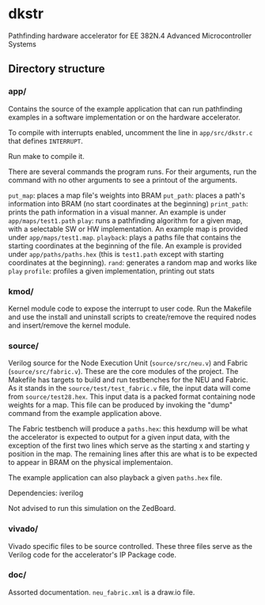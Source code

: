 # dkstr
Pathfinding hardware accelerator for EE 382N.4 Advanced Microcontroller Systems

## Directory structure

### app/
Contains the source of the example application that can run pathfinding
examples in a software implementation or on the hardware accelerator.

To compile with interrupts enabled, uncomment the line in
`app/src/dkstr.c` that defines `INTERRUPT`.

Run make to compile it.

There are several commands the program runs. For their arguments,
run the command with no other arguments to see a printout of the arguments.

`put_map`: places a map file's weights into BRAM
`put_path`: places a path's information into BRAM (no start coordinates at the beginning)
`print_path`: prints the path information in a visual manner. An example is under `app/maps/test1.path`
`play`: runs a pathfinding algorithm for a given map, with a selectable SW or HW implementation. An example map is provided under `app/maps/test1.map`.
`playback`: plays a paths file that contains the starting coordinates at the beginning of the file. An example is provided under `app/paths/paths.hex` (this is `test1.path` except with starting coordinates at the beginning).
`rand`: generates a random map and works like `play`
`profile`: profiles a given implementation, printing out stats

### kmod/
Kernel module code to expose the interrupt to user code.
Run the Makefile and use the install and uninstall scripts to
create/remove the required nodes and insert/remove the kernel module.

### source/
Verilog source for the Node Execution Unit (`source/src/neu.v`) and Fabric (`source/src/fabric.v`).
These are the core modules of the project.
The Makefile has targets to build and run testbenches for the NEU and Fabric.
As it stands in the `source/test/test_fabric.v` file, the input data will come from `source/test28.hex`.
This input data is a packed format containing node weights for a map. This file can be produced by
invoking the "dump" command from the example application above.

The Fabric testbench will produce a `paths.hex`: this hexdump will be what the
accelerator is expected to output for a given input data, with the exception of the
first two lines which serve as the starting x and starting y position in the map.
The remaining lines after this are what is to be expected to appear in BRAM on the
physical implementaion.

The example application can also playback a given `paths.hex` file.

Dependencies: iverilog

Not advised to run this simulation on the ZedBoard.

### vivado/
Vivado specific files to be source controlled. These three files serve as the Verilog code
for the accelerator's IP Package code.

### doc/
Assorted documentation. `neu_fabric.xml` is a draw.io file.
